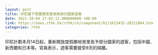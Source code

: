 ```yaml
---
layout: post
title: 印尼擬下周重開峇里島與部分國家遊客
date: 2021-10-04 17:02:11.000000000 +08:00
link: https://news.rthk.hk/rthk/ch/component/k2/1613435-20211004.htm
categories: rthk
---
```


印尼計劃本月14日起，重新開放度假勝地峇里島予部分國家的遊客，包括中國、新西蘭和日本等。官員表示，遊客需要接受8天的隔離。
